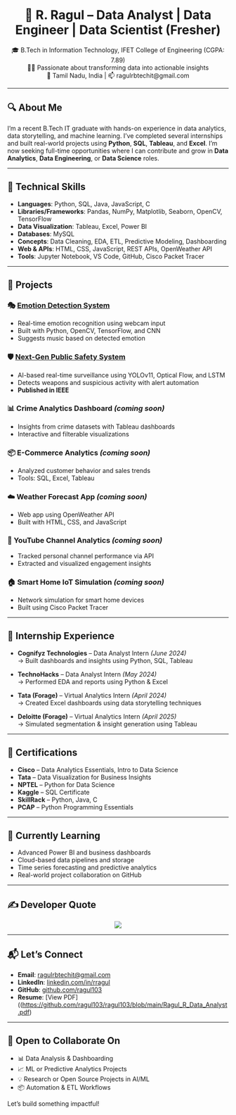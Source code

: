 <h1 align="center">💫 R. Ragul – Data Analyst | Data Engineer | Data Scientist (Fresher)</h1>

<p align="center">
  🎓 B.Tech in Information Technology, IFET College of Engineering (CGPA: 7.89)<br>
  🧑‍💻 Passionate about transforming data into actionable insights<br>
  📍 Tamil Nadu, India | 📫 ragulrbtechit@gmail.com
</p>

---

## 🔍 About Me

I’m a recent B.Tech IT graduate with hands-on experience in data analytics, data storytelling, and machine learning. I’ve completed several internships and built real-world projects using **Python**, **SQL**, **Tableau**, and **Excel**. I’m now seeking full-time opportunities where I can contribute and grow in **Data Analytics**, **Data Engineering**, or **Data Science** roles.

---

## 🧠 Technical Skills

- **Languages**: Python, SQL, Java, JavaScript, C  
- **Libraries/Frameworks**: Pandas, NumPy, Matplotlib, Seaborn, OpenCV, TensorFlow  
- **Data Visualization**: Tableau, Excel, Power BI  
- **Databases**: MySQL  
- **Concepts**: Data Cleaning, EDA, ETL, Predictive Modeling, Dashboarding  
- **Web & APIs**: HTML, CSS, JavaScript, REST APIs, OpenWeather API  
- **Tools**: Jupyter Notebook, VS Code, GitHub, Cisco Packet Tracer

---

## 🚀 Projects

### 🎭 [Emotion Detection System](https://github.com/ragul103/Emotion_Detection.git)
- Real-time emotion recognition using webcam input
- Built with Python, OpenCV, TensorFlow, and CNN
- Suggests music based on detected emotion

### 🛡️ [Next-Gen Public Safety System](https://ieeexplore.ieee.org/document/11011409)
- AI-based real-time surveillance using YOLOv11, Optical Flow, and LSTM
- Detects weapons and suspicious activity with alert automation
- **Published in IEEE**

### 📊 Crime Analytics Dashboard *(coming soon)*
- Insights from crime datasets with Tableau dashboards
- Interactive and filterable visualizations

### 📦 E-Commerce Analytics *(coming soon)*
- Analyzed customer behavior and sales trends
- Tools: SQL, Excel, Tableau

### ☁️ Weather Forecast App *(coming soon)*
- Web app using OpenWeather API
- Built with HTML, CSS, and JavaScript

### 🎯 YouTube Channel Analytics *(coming soon)*
- Tracked personal channel performance via API
- Extracted and visualized engagement insights

### 🏠 Smart Home IoT Simulation *(coming soon)*
- Network simulation for smart home devices
- Built using Cisco Packet Tracer

---

## 💼 Internship Experience

- **Cognifyz Technologies** – Data Analyst Intern *(June 2024)*  
  → Built dashboards and insights using Python, SQL, Tableau

- **TechnoHacks** – Data Analyst Intern *(May 2024)*  
  → Performed EDA and reports using Python & Excel

- **Tata (Forage)** – Virtual Analytics Intern *(April 2024)*  
  → Created Excel dashboards using data storytelling techniques

- **Deloitte (Forage)** – Virtual Analytics Intern *(April 2025)*  
  → Simulated segmentation & insight generation using Tableau

---

## 📜 Certifications

- **Cisco** – Data Analytics Essentials, Intro to Data Science  
- **Tata** – Data Visualization for Business Insights  
- **NPTEL** – Python for Data Science  
- **Kaggle** – SQL Certificate  
- **SkillRack** – Python, Java, C  
- **PCAP** – Python Programming Essentials

---

## 🌱 Currently Learning

- Advanced Power BI and business dashboards  
- Cloud-based data pipelines and storage  
- Time series forecasting and predictive analytics  
- Real-world project collaboration on GitHub

---

## ✍️ Developer Quote

<p align="center">
  <img src="https://quotes-github-readme.vercel.app/api?type=horizontal&theme=gruvbox" />
</p>

---

## 📬 Let’s Connect

- **Email**:               [ragulrbtechit@gmail.com](mailto:ragulrbtechit@gmail.com)  
- **LinkedIn**:            [linkedin.com/in/rragul](https://linkedin.com/in/rragul)  
- **GitHub**:              [github.com/ragul103](https://github.com/ragul103)  
- **Resume**: [View PDF]((https://github.com/ragul103/ragul103/blob/main/Ragul_R_Data_Analyst.pdf)
---

## 🤝 Open to Collaborate On

- 📊 Data Analysis & Dashboarding  
- 📈 ML or Predictive Analytics Projects  
- 💡 Research or Open Source Projects in AI/ML  
- 📦 Automation & ETL Workflows

Let’s build something impactful!

